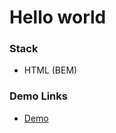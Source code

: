 # Hello world

### Stack

- HTML (BEM)

### Demo Links

- [Demo](https://AndriiZakharenko.github.io/hello-world/)
